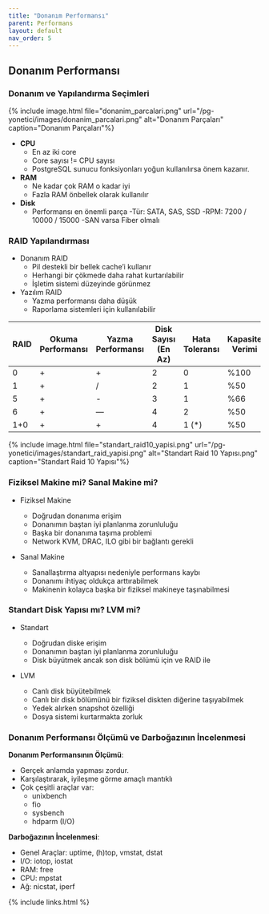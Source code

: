 ```yaml
---
title: "Donanım Performansı"
parent: Performans
layout: default
nav_order: 5
---
```


## Donanım Performansı

### Donanım ve Yapılandırma Seçimleri

{% include image.html file="donanim_parcalari.png" url="/pg-yonetici/images/donanim_parcalari.png" alt="Donanım Parçaları" caption="Donanım Parçaları"%}

- **CPU**
  - En az iki core
  - Core sayısı != CPU sayısı
  - PostgreSQL sunucu fonksiyonları yoğun kullanılırsa önem kazanır.
- **RAM**
  - Ne kadar çok RAM o kadar iyi
  - Fazla RAM önbellek olarak kullanılır
- **Disk**
  - Performansı en önemli parça
  -Tür: SATA, SAS, SSD
  -RPM: 7200 / 10000 / 15000
  -SAN varsa Fiber olmalı

### RAID Yapılandırması

- Donanım RAID
  - Pil destekli bir bellek cache’i kullanır
  - Herhangi bir çökmede daha rahat kurtarılabilir
  - İşletim sistemi düzeyinde görünmez
- Yazılım RAID
  - Yazma performansı daha düşük
  - Raporlama sistemleri için kullanılabilir

| RAID | Okuma Performansı | Yazma Performansı | Disk Sayısı (En Az) | Hata Toleransı | Kapasite Verimi |
|-------|--------|-------|--------|-------|--------|
| 0 | + | + | 2 | 0 | %100 |
| 1 | + | / | 2 | 1 | %50 |
| 5 | + | - | 3 | 1 | %66 |
| 6 | + | — | 4 | 2 | %50 |
| 1+0 | + | + | 4 | 1 (*) | %50 |

{% include image.html file="standart_raid10_yapisi.png" url="/pg-yonetici/images/standart_raid_yapisi.png" alt="Standart Raid 10 Yapısı.png" caption="Standart Raid 10 Yapısı"%}

### Fiziksel Makine mi? Sanal Makine mi?

- Fiziksel Makine
  - Doğrudan donanıma erişim
  - Donanımın baştan iyi planlanma zorunluluğu
  - Başka bir donanıma taşıma problemi
  - Network KVM, DRAC, ILO gibi bir bağlantı gerekli

- Sanal Makine
  - Sanallaştırma altyapısı nedeniyle performans kaybı
  - Donanımı ihtiyaç oldukça arttırabilmek
  - Makinenin kolayca başka bir fiziksel makineye taşınabilmesi

### Standart Disk Yapısı mı? LVM mi?

- Standart
  - Doğrudan diske erişim
  - Donanımın baştan iyi planlanma zorunluluğu
  - Disk büyütmek ancak son disk bölümü için ve RAID ile

- LVM
  - Canlı disk büyütebilmek
  - Canlı bir disk bölümünü bir fiziksel diskten diğerine taşıyabilmek
  - Yedek alırken snapshot özelliği
  - Dosya sistemi kurtarmakta zorluk

### Donanım Performansı Ölçümü ve Darboğazının İncelenmesi

**Donanım Performansının Ölçümü**:

- Gerçek anlamda yapması zordur.
- Karşılaştırarak, iyileşme görme amaçlı mantıklı
- Çok çeşitli araçlar var:
  - unixbench
  - fio
  - sysbench
  - hdparm (I/O)

**Darboğazının İncelenmesi**:

- Genel Araçlar: uptime, (h)top, vmstat, dstat
- I/O: iotop, iostat
- RAM: free
- CPU: mpstat
- Ağ: nicstat, iperf

{% include links.html %}

